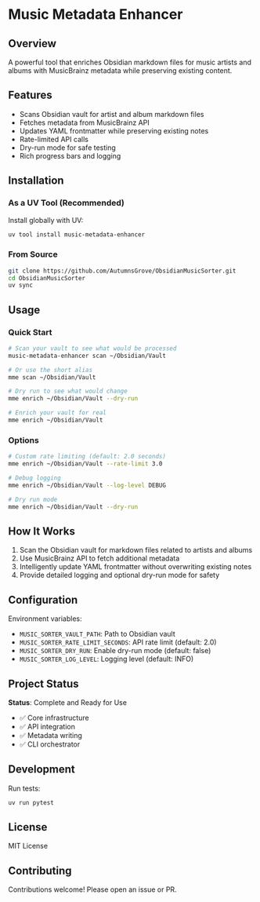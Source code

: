 # Music Metadata Enhancer

## Overview
A powerful tool that enriches Obsidian markdown files for music artists and albums with MusicBrainz metadata while preserving existing content.

## Features
- Scans Obsidian vault for artist and album markdown files
- Fetches metadata from MusicBrainz API
- Updates YAML frontmatter while preserving existing notes
- Rate-limited API calls
- Dry-run mode for safe testing
- Rich progress bars and logging

## Installation

### As a UV Tool (Recommended)
Install globally with UV:
```bash
uv tool install music-metadata-enhancer
```

### From Source
```bash
git clone https://github.com/AutumnsGrove/ObsidianMusicSorter.git
cd ObsidianMusicSorter
uv sync
```

## Usage

### Quick Start
```bash
# Scan your vault to see what would be processed
music-metadata-enhancer scan ~/Obsidian/Vault

# Or use the short alias
mme scan ~/Obsidian/Vault

# Dry run to see what would change
mme enrich ~/Obsidian/Vault --dry-run

# Enrich your vault for real
mme enrich ~/Obsidian/Vault
```

### Options
```bash
# Custom rate limiting (default: 2.0 seconds)
mme enrich ~/Obsidian/Vault --rate-limit 3.0

# Debug logging
mme enrich ~/Obsidian/Vault --log-level DEBUG

# Dry run mode
mme enrich ~/Obsidian/Vault --dry-run
```

## How It Works
1. Scan the Obsidian vault for markdown files related to artists and albums
2. Use MusicBrainz API to fetch additional metadata
3. Intelligently update YAML frontmatter without overwriting existing notes
4. Provide detailed logging and optional dry-run mode for safety

## Configuration
Environment variables:
- `MUSIC_SORTER_VAULT_PATH`: Path to Obsidian vault
- `MUSIC_SORTER_RATE_LIMIT_SECONDS`: API rate limit (default: 2.0)
- `MUSIC_SORTER_DRY_RUN`: Enable dry-run mode (default: false)
- `MUSIC_SORTER_LOG_LEVEL`: Logging level (default: INFO)

## Project Status
**Status**: Complete and Ready for Use
- ✅ Core infrastructure
- ✅ API integration
- ✅ Metadata writing
- ✅ CLI orchestrator

## Development

Run tests:
```bash
uv run pytest
```

## License
MIT License

## Contributing
Contributions welcome! Please open an issue or PR.